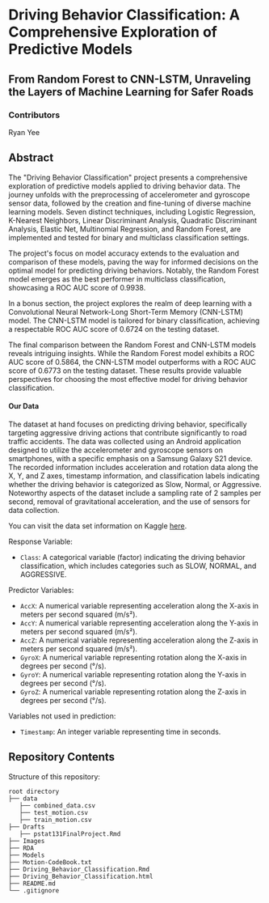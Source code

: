 # Driving Behavior Classification: A Comprehensive Exploration of Predictive Models

## From Random Forest to CNN-LSTM, Unraveling the Layers of Machine Learning for Safer Roads

### Contributors

Ryan Yee

## Abstract

The "Driving Behavior Classification" project presents a comprehensive exploration of predictive models applied to driving behavior data. The journey unfolds with the preprocessing of accelerometer and gyroscope sensor data, followed by the creation and fine-tuning of diverse machine learning models. Seven distinct techniques, including Logistic Regression, K-Nearest Neighbors, Linear Discriminant Analysis, Quadratic Discriminant Analysis, Elastic Net, Multinomial Regression, and Random Forest, are implemented and tested for binary and multiclass classification settings.

The project's focus on model accuracy extends to the evaluation and comparison of these models, paving the way for informed decisions on the optimal model for predicting driving behaviors. Notably, the Random Forest model emerges as the best performer in multiclass classification, showcasing a ROC AUC score of 0.9938.

In a bonus section, the project explores the realm of deep learning with a Convolutional Neural Network-Long Short-Term Memory (CNN-LSTM) model. The CNN-LSTM model is tailored for binary classification, achieving a respectable ROC AUC score of 0.6724 on the testing dataset.

The final comparison between the Random Forest and CNN-LSTM models reveals intriguing insights. While the Random Forest model exhibits a ROC AUC score of 0.5864, the CNN-LSTM model outperforms with a ROC AUC score of 0.6773 on the testing dataset. These results provide valuable perspectives for choosing the most effective model for driving behavior classification.

#### Our Data

The dataset at hand focuses on predicting driving behavior, specifically targeting aggressive driving actions that contribute significantly to road traffic accidents. The data was collected using an Android application designed to utilize the accelerometer and gyroscope sensors on smartphones, with a specific emphasis on a Samsung Galaxy S21 device. The recorded information includes acceleration and rotation data along the X, Y, and Z axes, timestamp information, and classification labels indicating whether the driving behavior is categorized as Slow, Normal, or Aggressive. Noteworthy aspects of the dataset include a sampling rate of 2 samples per second, removal of gravitational acceleration, and the use of sensors for data collection.

You can visit the data set information on Kaggle [here](https://www.kaggle.com/datasets/outofskills/driving-behavior/data).

Response Variable: 

- `Class`: A categorical variable (factor) indicating the driving behavior classification, which includes categories such as SLOW, NORMAL, and AGGRESSIVE.

Predictor Variables:

- `AccX`: A numerical variable representing acceleration along the X-axis in meters per second squared (m/s²).
- `AccY`: A numerical variable representing acceleration along the Y-axis in meters per second squared (m/s²).
- `AccZ`: A numerical variable representing acceleration along the Z-axis in meters per second squared (m/s²).
- `GyroX`: A numerical variable representing rotation along the X-axis in degrees per second (°/s).
- `GyroY`: A numerical variable representing rotation along the Y-axis in degrees per second (°/s).
- `GyroZ`: A numerical variable representing rotation along the Z-axis in degrees per second (°/s).

Variables not used in prediction:

- `Timestamp`: An integer variable representing time in seconds.

## Repository Contents

Structure of this repository:

```         
root directory
├── data
   ├── combined_data.csv
   ├── test_motion.csv
   ├── train_motion.csv
├── Drafts
   ├── pstat131FinalProject.Rmd
├── Images
├── RDA
├── Models
├── Motion-CodeBook.txt
├── Driving_Behavior_Classification.Rmd
├── Driving_Behavior_Classification.html
├── README.md 
└── .gitignore
```
